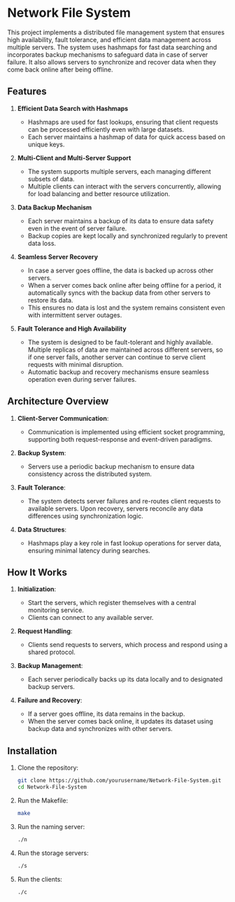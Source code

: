 
# Network File System

This project implements a distributed file management system that ensures high availability, fault tolerance, and efficient data management across multiple servers. The system uses hashmaps for fast data searching and incorporates backup mechanisms to safeguard data in case of server failure. It also allows servers to synchronize and recover data when they come back online after being offline.

## Features

1. **Efficient Data Search with Hashmaps**  
   - Hashmaps are used for fast lookups, ensuring that client requests can be processed efficiently even with large datasets.
   - Each server maintains a hashmap of data for quick access based on unique keys.

2. **Multi-Client and Multi-Server Support**  
   - The system supports multiple servers, each managing different subsets of data.
   - Multiple clients can interact with the servers concurrently, allowing for load balancing and better resource utilization.

3. **Data Backup Mechanism**  
   - Each server maintains a backup of its data to ensure data safety even in the event of server failure.
   - Backup copies are kept locally and synchronized regularly to prevent data loss.

4. **Seamless Server Recovery**  
   - In case a server goes offline, the data is backed up across other servers.
   - When a server comes back online after being offline for a period, it automatically syncs with the backup data from other servers to restore its data.
   - This ensures no data is lost and the system remains consistent even with intermittent server outages.

5. **Fault Tolerance and High Availability**
   - The system is designed to be fault-tolerant and highly available. Multiple replicas of data are maintained across different servers, so if one server fails, another server can continue to serve client requests with minimal disruption.
   - Automatic backup and recovery mechanisms ensure seamless operation even during server failures.

## Architecture Overview

1. **Client-Server Communication**:  
   - Communication is implemented using efficient socket programming, supporting both request-response and event-driven paradigms.  

2. **Backup System**:  
   - Servers use a periodic backup mechanism to ensure data consistency across the distributed system.  

3. **Fault Tolerance**:  
   - The system detects server failures and re-routes client requests to available servers. Upon recovery, servers reconcile any data differences using synchronization logic.

4. **Data Structures**:  
   - Hashmaps play a key role in fast lookup operations for server data, ensuring minimal latency during searches.

## How It Works

1. **Initialization**:  
   - Start the servers, which register themselves with a central monitoring service.  
   - Clients can connect to any available server.  

2. **Request Handling**:  
   - Clients send requests to servers, which process and respond using a shared protocol.  

3. **Backup Management**:  
   - Each server periodically backs up its data locally and to designated backup servers.  

4. **Failure and Recovery**:  
   - If a server goes offline, its data remains in the backup.  
   - When the server comes back online, it updates its dataset using backup data and synchronizes with other servers.

## Installation

1. Clone the repository:  
   ```bash
   git clone https://github.com/yourusername/Network-File-System.git
   cd Network-File-System
   ```

2. Run the Makefile:  
   ```bash
   make
   ```

3. Run the naming server:  
   ```bash
   ./n
   ```

4. Run the storage servers:  
   ```bash
   ./s 
   ```

5. Run the clients:
   ```bash
   ./c
   ```

